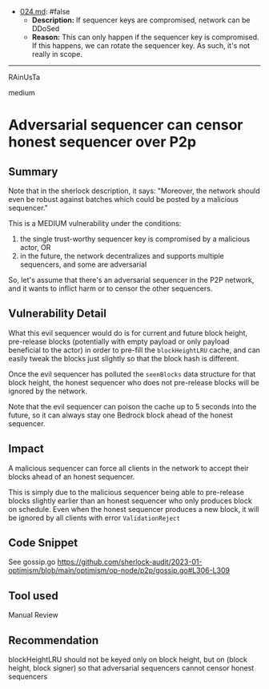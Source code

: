 - [024.md](processed/false/go/024.md): #false
    - **Description:** If sequencer keys are compromised, network can be DDoSed
    - **Reason:** This can only happen if the sequencer key is compromised. If this happens, we can rotate the sequencer key. As such, it's not really in scope. 

---

RAinUsTa

medium

# Adversarial sequencer can censor honest sequencer over P2p

## Summary
Note that in the sherlock description, it says:
"Moreover, the network should even be robust against batches which could be posted by a malicious sequencer."

This is a MEDIUM vulnerability under the conditions:
1. the single trust-worthy sequencer key is compromised by a malicious actor, OR
2. in the future, the network decentralizes and supports multiple sequencers, and some are adversarial

So, let's assume that there's an adversarial sequencer in the P2P network, and it wants to inflict harm or to censor the other sequencers.

## Vulnerability Detail

What this evil sequencer would do is for current and future block height, pre-release blocks (potentially with empty payload or only payload beneficial to the actor) in order to pre-fill the `blockHeightLRU` cache, and can easily tweak the blocks just slightly so that the block hash is different.

Once the evil sequencer has polluted the `seenBlocks` data structure for that block height, the honest sequencer
who does not pre-release blocks will be ignored by the network.

Note that the evil sequencer can poison the cache up to 5 seconds into the future, so it can always stay one Bedrock block ahead of the honest sequencer.

## Impact

A malicious sequencer can force all clients in the network to accept their blocks ahead of an honest sequencer.

This is simply due to the malicious sequencer being able to pre-release blocks slightly earlier than an honest sequencer who only produces block on schedule. Even when the honest sequencer produces a new block, it will be ignored by all clients with error `ValidationReject`

## Code Snippet
See gossip.go
https://github.com/sherlock-audit/2023-01-optimism/blob/main/optimism/op-node/p2p/gossip.go#L306-L309

## Tool used
Manual Review

## Recommendation

blockHeightLRU should not be keyed only on block height, but on (block height, block signer) so that adversarial sequencers
cannot censor honest sequencers